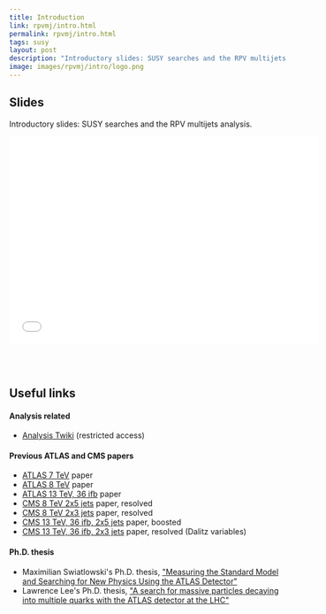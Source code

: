 ```yaml
---
title: Introduction
link: rpvmj/intro.html
permalink: rpvmj/intro.html
tags: susy
layout: post
description: "Introductory slides: SUSY searches and the RPV multijets analysis"
image: images/rpvmj/intro/logo.png
---
```


## Slides

Introductory slides: SUSY searches and the RPV multijets analysis. 

<embed src="/students/images/rpvmj/intro/intro_rpv_multijet.pdf" width="560" height="375" 
 type="application/pdf">

<br />
<br />

## Useful links

#### Analysis related
- [Analysis Twiki](https://twiki.cern.ch/twiki/bin/viewauth/AtlasProtected/RpvMultiJetFullRun2) (restricted access)

#### Previous ATLAS and CMS papers
- [ATLAS 7 TeV](https://arxiv.org/abs/1210.4813) paper
- [ATLAS 8 TeV](https://arxiv.org/abs/1502.05686) paper
- [ATLAS 13 TeV, 36 ifb](https://arxiv.org/abs/1804.03568) paper
- [CMS 8 TeV 2x5 jets](https://arxiv.org/abs/1608.01224) paper, resolved
- [CMS 8 TeV 2x3 jets](https://arxiv.org/abs/1311.1799) paper, resolved
- [CMS 13 TeV, 36 ifb, 2x5 jets](https://arxiv.org/abs/1806.01058) paper, boosted
- [CMS 13 TeV, 36 ifb, 2x3 jets](https://arxiv.org/abs/1810.10092) paper, resolved (Dalitz variables)

#### Ph.D. thesis
- Maximilian Swiatlowski's Ph.D. thesis, ["Measuring the Standard Model and Searching for New Physics Using the ATLAS Detector"](https://cds.cern.ch/record/2040684?ln=en)
- Lawrence Lee's Ph.D. thesis, ["A search for massive particles decaying into multiple quarks with the ATLAS detector at the LHC"](https://cds.cern.ch/record/2059327?ln=en)


